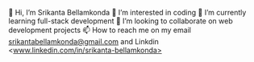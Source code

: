 👋 Hi, I’m Srikanta Bellamkonda
👀 I’m interested in coding
🌱 I’m currently learning full-stack development
💞️ I’m looking to collaborate on web development projects
📫 How to reach me on my email <srikantabellamkonda@gmail.com> and Linkdin <www.linkedin.com/in/srikanta-bellamkonda>

<!---
srikanta2006/srikanta2006 is a ✨ special ✨ repository because its `README.md` (this file) appears on your GitHub profile.
You can click the Preview link to take a look at your changes.
--->
